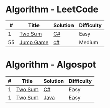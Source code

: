 # Algorithm - LeetCode
<table><thead>
<tr>
<th>#</th>
<th>Title</th>
<th>Solution</th>
<th>Difficulty</th>
</tr>
</thead><tbody>
<tr>
<td>1</td>
<td><a href="https://leetcode.com/articles/two-sum">Two Sum</a></td>
<td><a href="Algorithm/C_Sharp/leetcode/1.TwoSum/Solution.cs">C#</a></td>
<td>Easy</td>
</tr>
<tr>
<td>55</td>
<td><a href="https://leetcode.com/problems/jump-game">Jump Game</a></td>
<td><a href="Algorithm/C_Sharp/leetcode/55.JumpGame/Solution.cs">c#</a></td>
<td>Medium</td>
</tr>
</tbody></table>

# Algorithm - Algospot
<table><thead>
<tr>
<th>#</th>
<th>Title</th>
<th>Solution</th>
<th>Difficulty</th>
</tr>
</thead><tbody>
<tr>
<td>1</td>
<td><a href="https://leetcode.com/articles/two-sum">Two Sum</a></td>
<td><a href="/haoel/leetcode/blob/master/algorithms/cpp/addStrings/AddStrings.cpp">C#</a></td>
<td>Easy</td>
</tr>
<tr>
<td>1</td>
<td><a href="https://leetcode.com/articles/two-sum">Two Sum</a></td>
<td><a href="/haoel/leetcode/blob/master/algorithms/cpp/addStrings/AddStrings.cpp">Java</a></td>
<td>Easy</td>
</tr>
</tbody></table>
